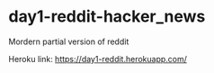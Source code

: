 # day1-reddit-hacker_news

Mordern partial version of reddit

Heroku link: https://day1-reddit.herokuapp.com/

